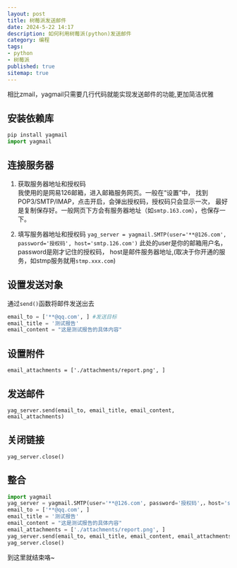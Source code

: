 ```yaml
---
layout: post
title: 树莓派发送邮件
date: 2024-5-22 14:17
description: 如何利用树莓派(python)发送邮件
category: 编程
tags:
- python
- 树莓派
published: true
sitemap: true
---
```


相比zmail，yagmail只需要几行代码就能实现发送邮件的功能,更加简洁优雅

## 安装依赖库

```python
pip install yagmail
import yagmail
```

## 连接服务器

1. 获取服务器地址和授权码  
我使用的是网易126邮箱，进入邮箱服务网页。一般在“设置”中，
找到POP3/SMTP/IMAP，点击开启，会弹出授权码，授权码只会显示一次，
最好是复制保存好。一般网页下方会有服务器地址（如`smtp.163.com`），也保存一下。

2. 填写服务器地址和授权码
`yag_server = yagmail.SMTP(user='**@126.com', password='授权码', host='smtp.126.com')`
此处的user是你的邮箱用户名，password是刚才记住的授权码，
host是邮件服务器地址,(取决于你开通的服务，如stmp服务就用`stmp.xxx.com`)

## 设置发送对象

通过`send()`函数将邮件发送出去

```python
email_to = ['**@qq.com', ] #发送目标
email_title = '测试报告'
email_content = "这是测试报告的具体内容"
```

## 设置附件

`email_attachments = ['./attachments/report.png', ]`

## 发送邮件

`yag_server.send(email_to, email_title, email_content, email_attachments)`

## 关闭链接

`yag_server.close()`

## 整合

```python
import yagmail 
yag_server = yagmail.SMTP(user='**@126.com', password='授权码',，host='smtp.126.com')
email_to = ['**@qq.com', ]
email_title = '测试报告'
email_content = "这是测试报告的具体内容" 
email_attachments = ['./attachments/report.png', ] 
yag_server.send(email_to, email_title, email_content, email_attachments) 
yag_server.close()
```

到这里就结束咯~
